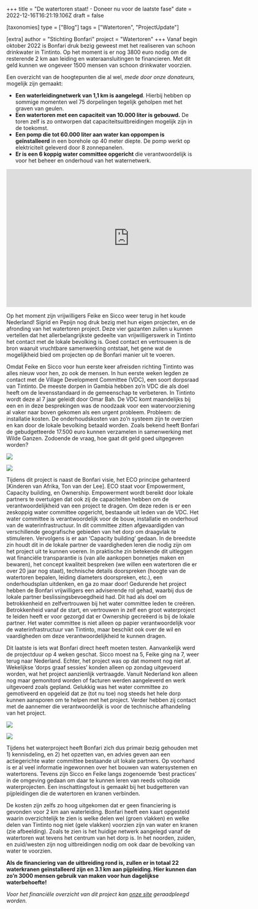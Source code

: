 +++
title = "De watertoren staat! - Doneer nu voor de laatste fase"
date = 2022-12-16T16:21:19.106Z
draft = false

[taxonomies]
type = ["Blog"]
tags = ["Watertoren", "ProjectUpdate"]

[extra]
author = "Stichting Bonfari"
project = "Watertoren"
+++
Vanaf begin oktober 2022 is Bonfari druk bezig geweest met het realiseren van schoon drinkwater in Tintinto. Op het moment is er nog 3800 euro nodig om de resterende 2 km aan leiding en wateraansluitingen te financieren. Met dit geld kunnen we ongeveer 1500 mensen van schoon drinkwater voorzien.

Een overzicht van de hoogtepunten die al wel, *mede door onze donateurs,* mogelijk zijn gemaakt:

* **Een waterleidingnetwerk van 1,1 km is aangelegd**. Hierbij hebben op sommige momenten wel 75 dorpelingen tegelijk geholpen met het graven van geulen. 
* **Een watertoren met een capaciteit van 10.000 liter is gebouwd.** De toren zelf is zo ontworpen dat capaciteitsuitbreidingen mogelijk zijn in de toekomst.
* **Een pomp die tot 60.000 liter aan water kan oppompen is geïnstalleerd** in een borehole op 40 meter diepte. De pomp werkt op elektriciteit geleverd door 8 zonnepanelen. 
* **Er is een 6 koppig water committee opgericht** die verantwoordelijk is voor het beheer en onderhoud van het waternetwerk.<!-- more --> 

<iframe width="640" height="360" 
src="https://www.youtube-nocookie.com/embed/Gz2cK4qURSg" frameborder="0" allow="encrypted-media" allowfullscreen></iframe>

Op het moment zijn vrijwilligers Feike en Sicco weer terug in het koude Nederland! Sigrid en Pepijn nog druk bezig met hun eigen projecten, en de afronding van het watertoren project. Deze vier gazanten zullen u kunnen vertellen dat het allerbelangrijkste gedeelte van vrijwilligerswerk in Tintinto het contact met de lokale bevolking is. Goed contact en vertrouwen is de bron waaruit vruchtbare samenwerking ontstaat, het gene wat de mogelijkheid bied om projecten op de Bonfari manier uit te voeren.

Omdat Feike en Sicco voor hun eerste keer afreisden richting Tintinto was alles nieuw voor hen, zo ook de mensen. In hun eerste weken legden ze contact met de Village Development Committee (VDC), een soort dorpsraad van Tintinto. De meeste dorpen in Gambia hebben zo’n VDC die als doel heeft om de levensstandaard in de gemeenschap te verbeteren. In Tintinto wordt deze al 7 jaar geleidt door Omar Bah. De VDC komt maandelijks bij een en in deze besprekingen was de noodzaak voor een watervoorziening al vaker naar boven gekomen als een urgent probleem. Probleem: de installatie kosten. De onderhoudskosten van zo’n systeem zijn te overzien en kan door de lokale bevolking betaald worden. Zoals bekend heeft Bonfari de gebudgetteerde 17.500 euro kunnen verzamelen in samenwerking met Wilde Ganzen. Zodoende de vraag, hoe gaat dit geld goed uitgegeven worden?


<div class="row justify-content-center">
<div class="col-6">

![](https://res.cloudinary.com/bonfari/image/upload/c_fill,f_auto,q_auto,h_768,ar_2:3/v1671208023/20221013_094856.jpg)

</div>
<div class="col-6">

![](https://res.cloudinary.com/bonfari/image/upload/c_fill,f_auto,q_auto,h_768,ar_2:3/v1671208020/20221105_101832.jpg)

</div>
</div>

Tijdens dit project is naast de Bonfari visie, het ECO principe gehanteerd \[Kinderen van Afrika, Ton van der Lee]. ECO staat voor Empowerment, Capacity building, en Ownership. Empowerment wordt bereikt door lokale partners te overtuigen dat ook zij de capaciteiten hebben om de verantwoordelijkheid van een project te dragen. Om deze reden is er een zeskoppig water committee opgericht, bestaande uit leden van de VDC. Het water committee is verantwoordelijk voor de bouw, installatie en onderhoud van de waterinfrastructuur. In dit committee zitten afgevaardigden van verschillende geografische gebieden van het dorp om draagvlak te stimuleren. Vervolgens is er aan ‘Capacity building’ gedaan. In de breedste zin houdt dit in de lokale partner de vaardigheden leren die nodig zijn om het project uit te kunnen voeren. In praktische zin betekende dit uitleggen wat financiële transparantie is (van alle aankopen bonnetjes maken en bewaren), het concept kwaliteit bespreken (we willen een watertoren die er over 20 jaar nog staat), technische details doorspreken (hoogte van de watertoren bepalen, leiding diameters doorspreken, etc.), een onderhoudsplan uitdenken, en ga zo maar door! Gedurende het project hebben de Bonfari vrijwilligers een adviserende rol gehad, waarbij dus de lokale partner beslissingsbevoegdheid had. Dit had als doel om betrokkenheid en zelfvertrouwen bij het water committee leden te creëren. Betrokkenheid vanaf de start, en vertrouwen in zelf een groot waterproject te leiden heeft er voor gezorgd dat er Ownership gecreëerd is bij de lokale partner. Het water committee is niet alleen op papier verantwoordelijk voor de waterinfrastructuur van Tintinto, maar beschikt ook over de wil en vaardigheden om deze verantwoordelijkheid te kunnen dragen. 

Dit laatste is iets wat Bonfari direct heeft moeten testen. Aanvankelijk werd de projectduur op 4 weken geschat. Sicco moest na 5, Feike ging na 7, weer terug naar Nederland. Echter, het project was op dat moment nog niet af. Wekelijkse ‘dorps graaf sessies’ konden alleen op zondag uitgevoerd worden, wat het project aanzienlijk vertraagde. Vanuit Nederland kon alleen nog maar gemonitord worden of facturen werden aangeleverd en werk uitgevoerd zoals gepland. Gelukkig was het water committee zo gemotiveerd en opgeleid dat ze (tot nu toe) nog steeds het hele dorp kunnen aansporen om te helpen met het project. Verder hebben zij contact met de aannemer die verantwoordelijk is voor de technische afhandeling van het project. 
<div class="row justify-content-center">
<div class="col-6">

![](https://res.cloudinary.com/bonfari/image/upload/c_fill,f_auto,q_auto,h_768,ar_2:3/v1671208021/20221125_085010.jpg)

</div>
<div class="col-6">

![](https://res.cloudinary.com/bonfari/image/upload/c_fill,f_auto,q_auto,h_768,ar_2:3/v1671208023/20221120_074936.jpg)

</div>
</div>

Tijdens het waterproject heeft Bonfari zich dus primair bezig gehouden met 1) kennisdeling, en 2) het opzetten van, en advies geven aan een actiegerichte water committee bestaande uit lokale partners. Op voorhand is er al veel informatie ingewonnen over het bouwen van watersystemen en watertorens. Tevens zijn Sicco en Feike langs zogenoemde ‘best practices’ in de omgeving gedaan om daar te kunnen leren van reeds voltooide waterprojecten. Een inschattingsfout is gemaakt bij het budgetteren van pijpleidingen die de watertoren en kranen verbinden. 

De kosten zijn zelfs zo hoog uitgekomen dat er geen financiering is gevonden voor 2 km aan waterleiding. Bonfari heeft een kaart opgesteld waarin overzichtelijk te zien is welke delen wel (groen vlakken) en welke delen van Tintinto nog niet (gele vlakken) voorzien zijn van water en kranen (zie afbeelding). Zoals te zien is het huidige netwerk aangelegd vanaf de watertoren wat tevens het centrum van het dorp is. In het noorden, zuiden, en zuid/westen zijn nog uitbreidingen nodig om ook daar de bevolking van water te voorzien. 

**Als de financiering van de uitbreiding rond is, zullen er in totaal 22 waterkranen geïnstalleerd zijn en 3.1 km aan pijpleiding. Hier kunnen dan zo’n 3000 mensen gebruik van maken voor hun dagelijkse waterbehoefte!** 

*Voor het financiële overzicht van dit project kan [onze site](https://bonfari.net/type/financien/) geraadpleegd worden.*
